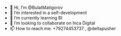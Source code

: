- 👋 Hi, I’m @BulatMatigorov
- 👀 I’m interested in a self-development
- 🌱 I’m currently learning BI
- 💞️ I’m looking to collaborate on Inca Digital
- 📫 How to reach me: +79274453737 , @deltapusher

<!---
BulatMatigorov/BulatMatigorov is a ✨ special ✨ repository because its `README.md` (this file) appears on your GitHub profile.
You can click the Preview link to take a look at your changes.
--->
